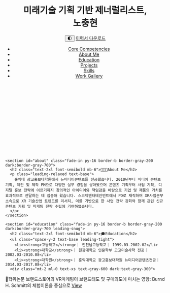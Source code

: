 <!DOCTYPE html>
<html lang="ko" class="transition-colors duration-300">
<head>
  <meta charset="UTF-8">
  <meta name="viewport" content="width=device-width, initial-scale=1.0">
  <title>포트폴리오</title>
  <link href="https://fonts.googleapis.com/css2?family=Poppins:wght@300;400;600;700&display=swap" rel="stylesheet">
  <script src="https://cdn.tailwindcss.com"></script>
  <script>
    tailwind.config = {
      darkMode: 'class',
      theme: {
        extend: {
          fontFamily: {
            sans: ['Poppins', 'sans-serif'],
          },
        },
      },
    }
  </script>
  <script>
    function toggleDarkMode() {
      document.documentElement.classList.toggle('dark');
      localStorage.setItem('theme', document.documentElement.classList.contains('dark') ? 'dark' : 'light');
    }
    if (localStorage.getItem('theme') === 'dark') {
      document.documentElement.classList.add('dark');
    }
  </script>
<style>
  .fade-in {
    opacity: 0;
    transform: translateY(20px);
    transition: opacity 0.6s ease-out, transform 0.6s ease-out;
  }
  .fade-in.visible {
    opacity: 1;
    transform: none;
  }
</style>
<script>
  document.addEventListener('DOMContentLoaded', function () {
    const observer = new IntersectionObserver((entries) => {
      entries.forEach(entry => {
        if (entry.isIntersecting) {
          entry.target.classList.add('visible');
        }
      });
    }, { threshold: 0.1 });

    document.querySelectorAll('.fade-in').forEach(el => {
      observer.observe(el);
    });
  });
   document.documentElement.classList.add('dark');
  if (localStorage.getItem('theme') === 'light') {
    document.documentElement.classList.remove('dark');
  }
</script>
<body class="text-sm font-poppins bg-white text-gray-800 dark:bg-gray-900 dark:text-gray-100 transition-colors duration-300">
  <!-- Header -->
  <header class="relative bg-cover bg-center text-white" style="background-image: url('https://images.unsplash.com/photo-1626379953822-baec19c3accd?q=80&w=1740&auto=format&fit=crop&ixlib=rb-4.1.0&ixid=M3wxMjA3fDB8MHxwaG90by1wYWdlfHx8fGVufDB8fHx8fA%3D%3D');">
    <div class="bg-black bg-opacity-50">
      <div class="max-w-5xl mx-auto px-6 py-8 flex justify-between items-center text-left">
      <h1 class="text-2xl font-bold tracking-tight text-left">미래기술 기획 기반 제너럴리스트, <br>노충현</br></h1>
      <div class="space-x-3 flex items-center">
        <button onclick="toggleDarkMode()" class="text-gray-600 dark:text-gray-300 hover:text-blue-500 text-xl">🌓</button>
        <a href="resume.pdf" download class="text-sm bg-blue-600 hover:bg-blue-700 text-white px-4 py-2 rounded-full shadow">이력서 다운로드</a>
      </div>
    </div>
    <nav class="max-w-5xl mx-auto px-6 py-2">
      <ul class="flex flex-wrap gap-4 text-sm text-gray-600 dark:text-gray-300">
        <li><a href="#strengths" class="hover:text-blue-500">Core Competencies</a></li>
        <li><a href="#about" class="hover:text-blue-500">About Me</a></li>
        <li><a href="#education" class="hover:text-blue-500">Education</a></li>
        <li><a href="#projects" class="hover:text-blue-500">Projects</a></li>
        <li><a href="#skills" class="hover:text-blue-500">Skills</a></li>
        <li><a href="#gallery" class="hover:text-blue-500">Work Gallery</a></li>
      </ul>
    </nav>
  </div>
  </header>

  <script>
  document.documentElement.classList.add('dark');
  if (localStorage.getItem('theme') === 'light') {
    document.documentElement.classList.remove('dark');
  }
</script>

  <!-- Main Content -->
  <main class="max-w-5xl mx-auto px-6 space-y-24">
    <section id="strengths" class="fade-in py-16 border-b border-gray-200 dark:border-gray-700">
      <h2 class="text-2xl font-semibold mb-6">💪🏻Core Competencies</h2>
      <ul class="list-disc pl-6 space-y-2 text-base">
        <li>사업기획 및 B2B, B2G 제안, 홍보/마케팅, 소재 제작 등 다양한 업무스코프 경험 및 빠른 적응</li>
        <li>프로젝트 기획, 총괄 관리 및 운영 역량 보유</li>
        <li>콘텐츠 프로덕트 론칭에 따른 글로벌 홍보·마케팅 실행 경험 보유</li>
        <li>C-Level 의사결정을 위한 XR, 실감콘텐츠 등 기술 산업 트렌드 분석 및 사업 전략 제안</li>
        <li>대행사 및 외부 파트너 커뮤니케이션 관리 역량</li>
      </ul>
    </section>

    <section id="about" class="fade-in py-16 border-b border-gray-200 dark:border-gray-700">
      <h2 class="text-2xl font-semibold mb-6">🧑🏻‍💼About Me</h2>
      <p class="leading-relaxed text-base">
        홍익대 광고홍보대학원에서 뉴미디어콘텐츠를 전공했습니다. 2010년부터 미디어 콘텐츠 기획, 제안 및 제작 PM으로 다양한 실무 경험을 쌓아왔으며 콘텐츠 기획부터 사업 기획, 디지털 홍보 전략에 이르기까지 창의적인 아이디어와 책임감을 바탕으로 기업 및 제품의 가치를 효과적으로 전달하는 데 집중해 왔습니다. 스코넥엔터테인먼트에서 PD로 재직하며 XR사업본부 소속으로 XR 기술산업 트렌드를 리서치, 이를 기반으로 한 사업 전략 강화와 함께 관련 신규 콘텐츠 기획 및 마케팅 전략 수립에 기여하였습니다. 
      </p>
    </section>

    <section id="education" class="fade-in py-16 border-b border-gray-200 dark:border-gray-700 leading-snug">
      <h2 class="text-2xl font-semibold mb-6">🎓Education</h2>
      <ul class="space-y-2 text-base leading-tight">
        <li><strong>고등학교</strong>｜ 인천남고등학교｜ 1999.03-2002.02</li>
        <li><strong>대학교</strong>｜ 원광대학교 인문학부 고고미술사학 전공｜ 2002.03-2010.08</li>
        <li><strong>대학원</strong>｜ 홍익대학교 광고홍보대학원 뉴미디어콘텐츠전공｜ 2014.03-2017.08</li>
      <div class="mt-2 ml-0 text-xs text-gray-600 dark:text-gray-300">
  <div class="flex items-center flex-wrap gap-2">
    <span class="font-semibold">📖학위논문</span>
    <span class="text-sm">브랜드스토어의 VR마케팅이 브랜드태도 및 구매의도에 미치는 영향: Burnd H. Schmitt의 체험이론을 중심으로 </span>
    <a href="https://www.dbpia.co.kr/journal/articleDetail?nodeId=NODE10770291" target="_blank" class="inline-block px-3 py-1 text-xs font-semibold text-white bg-blue-600 rounded hover:bg-blue-700 transition">View</a>
  </div>
</div>
  </ul>
      </ul>
    </section>

</details>
    <section id="projects" class="fade-in py-16 border-b border-gray-200 dark:border-gray-700">
  <h2 class="text-2xl font-semibold mb-6">💻Projects</h2>
  <div class="space-y-4">
    <!-- 회사별 드롭다운 -->
        <details open class="text-sm bg-white dark:bg-gray-800 rounded-lg shadow p-4">
          <summary class="cursor-pointer text-sm font-semibold">SKONEC ENTERTAINMENT｜XR사업본부·차장｜2022.03-Current</summary>
          <div class="mt-4 space-y-6">
        <div class="flex flex-col md:flex-row items-start gap-6 bg-gray-50 dark:bg-gray-900 rounded-lg p-4">
          <img src="https://shared.fastly.steamstatic.com/store_item_assets/steam/apps/3216330/ss_62f95625f12fb402530f208d0a77fdcef8368456.1920x1080.jpg?t=1737697230" alt="Another Door Thumbnail" onclick="openPopup(['https://www.youtube.com/embed/B3R3sP5ojlA'])" style="cursor: pointer;" class="w-full md:w-1/3 rounded-lg object-cover h-48">
          <div class="flex-1">
            <h3 class="text-xl font-semibold mb-2">VR Horror Puzzle, 'Another Door: Escape Room'<br>출시 마케팅(2024)</h3>
            <p class="text-sm text-gray-700 dark:text-gray-300">
<strong>👉🏻 R&R</strong>
<li>마케팅 채널 발굴 및 기획, 미디어믹스</li>
<li>소셜미디어 채널(Facebook, Youtube, Instagram, X 등) 콘텐츠 기획 및 운영</li>
<li>브랜드 웹사이트, 디스코드 구축, CRM 커뮤니케이션 지원</li>
<li>보도자료, 광고 카피라이트 등 크리에이티브 기획, 제작/관리</li>
<li>스토어 대시보드 운영관리, 지표 분석 및 리포팅</li>
<li>KOCCA 독일 Gamescom 2024, 일본 TGS 한국공동관 참가, 현장 운영 리드</li>
<strong>👍🏻 RESULT</strong>
<li>앱 노출 1,900K 확보, 구매 유저 62% 타겟 지역인 북미, 영국에서 발생 (출시 후, 3개월)</li>
<li>신규 유저 확보를 위한 스토어 크리에이티브 A/B테스트를 통해 전환율 37.5% 개선</li>
<li>Meta Horizon Store, Puzzle of the Year 2024 선정</li>
<li>공식 홈페이지 한국인터넷전문가협회 i-AWARDS 2024 문화/관광 부문 대상 수상</li><br>
            <a href=https://www.meta.com/experiences/7941437402579936/>Meta Horizon Store →</a><br>
            <a href=https://store.steampowered.com/app/3216330/Another_Door_Escape_Room/>Steam Store →</a><br>
          </div>
        </div>
        <div class="flex flex-col md:flex-row items-start gap-6 bg-gray-50 dark:bg-gray-900 rounded-lg p-4">
          <img src="https://scontent-ssn1-1.oculuscdn.com/v/t64.5771-25/38974676_3959964027648739_2258453843695372064_n.jpg?stp=dst-jpg_q92_s1440x1440_tt6&_nc_cat=104&ccb=1-7&_nc_sid=6e7a0a&_nc_ohc=6WJeBaSVi1UQ7kNvwF0gjHO&_nc_oc=AdmgRtgEGhcmy2S2TdORm3mQQIkO96DdGEtgbmtcro_K2VLmGJ28esFKldshYEpJhm0&_nc_zt=3&_nc_ht=scontent-ssn1-1.oculuscdn.com&oh=00_AfMTZsUH7G2lCebV67f2ncE4Au0IHotWTMAUig3mo5_hDg&oe=686470C0" alt="Strike Rush Thumbnail" class="w-full md:w-1/3 rounded-lg object-cover h-48">
          <div class="flex-1">
            <h3 class="text-xl font-semibold mb-2">VR PVP Arena Shooter, 'Strike Rush'<br>출시 마케팅(2024)</h3>
            <p class="text-sm text-gray-700 dark:text-gray-300">
<strong>👉🏻 R&R</strong>
<li>마케팅 채널 발굴 및 기획, 미디어믹스</li>
<li>소셜미디어 채널(Facebook, Youtube, Instagram, X 등) 콘텐츠 기획 및 운영</li>
<li>브랜드 웹사이트, 디스코드 구축, CRM 커뮤니케이션 지원</li>
<li>보도자료, 광고 카피라이트 등 크리에이티브 기획, 제작/관리</li>
<li>스토어 대시보드 운영관리, 지표 분석 및 리포팅</li>
<strong>👍🏻 RESULT</strong>
<li>Reach to conversion 7.0% (출시 후, 3개월)</li>
<li>신규 유저 확보를 위한 스토어 크리에이티브 A/B테스트를 통해 전환율 27.3% 개선</li>
<li>영미권 KOL 캠페인 + Press Release Total Impression 600K 확보, 국가 별 액티브유저 62% 북미,영국에서 발생 (출시 후, 3개월)</li>
<li>UA 캠페인을 통해 디스코드 서버 멤버 4.5K 확보</li>
<li>한국콘텐츠진흥원 게임더하기 2024 지원 수혜게임 참가신청서 작성 및 피칭(선정)</li><br>
            </p>
            <a href=https://www.meta.com/experiences/7224231090949496/>Meta Horizon Store →</a>
          </div>
        </div>
      </div>
    </details>

    <details class="text-sm bg-white dark:bg-gray-800 rounded-lg shadow p-4">
      <summary class="cursor-pointer text-sm font-semibold">GIANTSTEP｜뉴미디어사업본부 · 팀장｜2019.08-2021.09</summary>
      <div class="mt-4 space-y-6">
        <div class="flex flex-col md:flex-row items-start gap-6 bg-gray-50 dark:bg-gray-900 rounded-lg p-4">
          <img src="https://www.giantstep.co.kr/attach_files/editor/1585211508.png" alt="T1 미디어타워 썸네일" class="w-full md:w-1/3 rounded-lg object-cover h-48">
          <div class="flex-1">
            <h3 class="text-xl font-semibold mb-2">인천국제공항 T1밀레니엄홀 미디어타워 영상제작(2021)</h3>
            <p class="text-sm text-gray-700 dark:text-gray-300">
<strong>👉🏻 R&R</strong> 
<li>공항 여객터미널 내 Unreal Engine 기반 LED 미디어타워 상설 전시 콘텐츠 기획, 제안 및 피칭</li>
<li>RFP 및 투입 예산 분석, 추진 가능성 검토를 바탕으로 전체 컨셉 및 기획 방향 제시</li>
<li>사업 제안서 작성 및 수주 (총 사업비 약 15억원)</li>
<strong>👍🏻 RESULT</strong>
<li>투입 예산 분석, 추진 가능성 검토</li>
<li>제안(제안서, 사업수행능력평가서 작성) 당선 및 사업 수주</li>
            </p>
          </div>
        </div>
        <div class="flex flex-col md:flex-row items-start gap-6 bg-gray-50 dark:bg-gray-900 rounded-lg p-4">
          <img src="https://thumb.mt.co.kr/06/2020/12/2020120710212368857_1.jpg" alt="광화시대 썸네일" class="w-full md:w-1/3 rounded-lg object-cover h-48">
          <div class="flex-1">
            <h3 class="text-xl font-semibold mb-2">5G 실감콘텐츠 기획홍보 및 시연콘텐츠 제작운영,'광화시대'(2021)</h3>
            <p class="text-sm text-gray-700 dark:text-gray-300">
<strong>👉🏻 R&R</strong>
<li>실감콘텐츠 기반 문화체험공간 사업기획, 프로젝트 기획단 커뮤니케이션</li>
<li>투입 예산 분석, 추진 가능성 검토</li>
<li>광화문 대국민 이벤트 ≪광화시대≫ 실감콘텐츠 8종 아이템 기획</li>
<li>콘텐츠 기획단 및 이해관계자 커뮤니케이션</li>
<li>프로젝트 컨셉 구체화 및 프로모션 영상 기획, 제작 관리</li>
<strong>👍🏻 RESULT</strong>
<li>제안당선 및 사업수주 (총 사업비 45억, KBS media, MBC plus, CJ powercast 컨소시엄)</li>
<li>광화문 대국민 이벤트 ≪광화시대≫ 실감콘텐츠 8종 아이템 기획, 운영계획 수립</li><br>
<a href=https://youtu.be/tf6CMIgVkns?si=yT9tpT2HANAvDyT_>Watch Trailer →</a><br>
            </p>
          </div>
        </div>
        <div class="mt-4 space-y-6">
        <div class="flex flex-col md:flex-row items-start gap-6 bg-gray-50 dark:bg-gray-900 rounded-lg p-4">
          <img src="https://playgwangju.co.kr/data/file/hall/989889322_9higU7Em_a06df37a2c95bd5eb21285f6e7641b387e25e03d.jpg" alt="전일빌딩 썸네일" class="w-full md:w-1/3 rounded-lg object-cover h-48">
          <div class="flex-1">
            <h3 class="text-xl font-semibold mb-2">광주 전일빌딩245 몰입형 영상관 구축(2020)</h3>
            <p class="text-sm text-gray-700 dark:text-gray-300">
<strong>👉🏻 R&R</strong>
<li>광주 전일빌딩 리모델링 사업 일환 1층 몰입형 영상관 제안 및 구축 프로젝트 리딩</li>
<li>RFP 및 투입 예산 분석, 추진 가능성 검토를 바탕으로 전체 컨셉 및 기획 방향 제시</li>
<li>홀로그램과 프로젝션 맵핑 기법을 활용한 몰입형 콘텐츠 제안</li>
<li>PM으로서 영상관 및 콘텐츠 구축 프로젝트 리드 (전략 수립-콘텐츠 기획-예산관리-실행/운영)</li>
<li>현장 인테리어 업체 등 외주 파트너 커뮤니케이션</li>
<strong>👍🏻 RESULT</strong>
<li>몰입형 전시관 구축을 위한 제안서 기획/작성 및 수주 (총 사업비 약 4억원)</li>
<li>공간 설계, 콘텐츠 기획 및 제작관리, 하드웨어/소프트웨어 연동구조 기획 등 프로젝트 리드</li>
<li>전일빌딩 리모델링 오픈 일정에 맞춰 현장 오픈, 3개월 간 누적 관람인원 약 8만 명 달성</li>

            </p>
          </div>
        </div>
          <div class="mt-4 space-y-6">
        <div class="flex flex-col md:flex-row items-start gap-6 bg-gray-50 dark:bg-gray-900 rounded-lg p-4">
          <img src="https://www.techm.kr/news/photo/202103/81690_80374_3517.png" alt="IPO 썸네일" class="w-full md:w-1/3 rounded-lg object-cover h-48">
          <div class="flex-1">
            <h3 class="text-xl font-semibold mb-2">기술특례상장(2020)</h3>
            <p class="text-sm text-gray-700 dark:text-gray-300">
<strong>👉🏻 R&R</strong> 
<li>기술특례상장을 위한 사업계획서 작성</li>
<li>핵심기술역량을 설명하기 위한 사내 개발 프로젝트 별 히스토리 및 머테리얼 데이터 수집, 재정리</li>
<li>목차 가이드를 준수하여 사업계획서 원고 작성</li>
<li>유관부서 커뮤니케이션 및 경영진 의견 수렴 문서 수정 보완</li>
<strong>👍🏻 RESULT</strong>
<li>2021년 3월 리얼타임엔진 콘텐츠 제작 기술로 IPO</li>
            </p>
          </div>
        </div>
      </div>
    </details>

        <details class="text-sm bg-white dark:bg-gray-800 rounded-lg shadow p-4">
      <summary class="cursor-pointer text-sm font-semibold">REDROVER｜첨단영상사업부·차장｜2016.03-2019.08</summary>
      <div class="mt-4 space-y-6">
        <div class="flex flex-col md:flex-row items-start gap-6 bg-gray-50 dark:bg-gray-900 rounded-lg p-4">
          <img src="https://www.taebaek.go.kr/site/365safetown/images/contents/cts1480_img03.jpg" alt="365세이프타운 썸네일" class="w-full md:w-1/3 rounded-lg object-cover h-48">
          <div class="flex-1">
            <h3 class="text-xl font-semibold mb-2">소방방재청 태백 365세이프타운 테마파크 어트랙션 콘텐츠 개선 사업 (2025)</h3>
            <p class="text-sm text-gray-700 dark:text-gray-300">혼합현실 보드게임, 전 세계 여행을 테마로 한 인터랙티브 플레이 경험을 제공. Meta Quest 3를 기반으로 공간 매핑과 핸드트래킹을 활용.</p>
          </div>
        </div>
        <div class="flex flex-col md:flex-row items-start gap-6 bg-gray-50 dark:bg-gray-900 rounded-lg p-4">
          <img src="https://www.ktsketch.co.kr/news/photo/201901/3242_9127_76.jpg" alt="신안선실 썸네일" class="w-full md:w-1/3 rounded-lg object-cover h-48">
          <div class="flex-1">
            <h3 class="text-xl font-semibold mb-2">문화재청 국립해양문화재연구소 목포 해양유물전시관 신안선실 영상콘텐츠 제작 (2025)</h3>
            <p class="text-sm text-gray-700 dark:text-gray-300">VR 척추교정 시뮬레이션 게임. 유머와 아이러니를 결합한 블랙코미디 연출로 캐릭터의 목을 "팝"하며 진행되는 캐주얼 체험형 콘텐츠.</p>
          </div>
        </div>
        <div class="flex flex-col md:flex-row items-start gap-6 bg-gray-50 dark:bg-gray-900 rounded-lg p-4">
          <img src="https://old.frontpictures.com/images/Fullsphere-Korea-2017/11-FrontPictures-12m-FullSphere-Korea-1800p.jpg" alt="광주과학관 썸네일" class="w-full md:w-1/3 rounded-lg object-cover h-48">
          <div class="flex-1">
            <h3 class="text-xl font-semibold mb-2">국립광주과학관 루체리움 스페이스스피어 영상관 구축 (2025)</h3>
            <p class="text-sm text-gray-700 dark:text-gray-300">혼합현실 보드게임, 전 세계 여행을 테마로 한 인터랙티브 플레이 경험을 제공. Meta Quest 3를 기반으로 공간 매핑과 핸드트래킹을 활용.</p>
          </div>
        </div>
          <div class="flex flex-col md:flex-row items-start gap-6 bg-gray-50 dark:bg-gray-900 rounded-lg p-4">
          <img src="https://www.iksanopennews.com/news/photo/201705/468875_19793_4814.JPG" alt="전북과학교육원 썸네일" class="w-full md:w-1/3 rounded-lg object-cover h-48">
          <div class="flex-1">
            <h3 class="text-xl font-semibold mb-2">전북교육청 과학교육원 4D체험관 <Space Joy> 영상관 구축 및 3D 입체영상 제작 설치 (2025)</h3>
            <p class="text-sm text-gray-700 dark:text-gray-300">혼합현실 보드게임, 전 세계 여행을 테마로 한 인터랙티브 플레이 경험을 제공. Meta Quest 3를 기반으로 공간 매핑과 핸드트래킹을 활용.</p>
          </div>
        </div>
          <div class="flex flex-col md:flex-row items-start gap-6 bg-gray-50 dark:bg-gray-900 rounded-lg p-4">
          <img src="https://jingdailyculture.com/wp-content/uploads/2021/03/suning-museum2050-1.jpg" alt="수닝옛 썸네일" class="w-full md:w-1/3 rounded-lg object-cover h-48">
          <div class="flex-1">
            <h3 class="text-xl font-semibold mb-2">중국 Shanghai Suning Art Museum 전시 영상 콘텐츠 제작, 구축 (2025)</h3>
            <p class="text-sm text-gray-700 dark:text-gray-300">혼합현실 보드게임, 전 세계 여행을 테마로 한 인터랙티브 플레이 경험을 제공. Meta Quest 3를 기반으로 공간 매핑과 핸드트래킹을 활용.</p>
          </div>
        </div>
    </details>

        <details class="text-sm bg-white dark:bg-gray-800 rounded-lg shadow p-4">
      <summary class="cursor-pointer text-sm font-semibold">MEDIAFRONT｜기획/PM팀·대리｜2014.11-2016.03</summary>
      <div class="mt-4 space-y-6">
        <div class="flex flex-col md:flex-row items-start gap-6 bg-gray-50 dark:bg-gray-900 rounded-lg p-4">
          <img src="https://www.businesspost.co.kr/news/photo/201709/20170928120801.jpg" alt="SKTUM 썸네일" class="w-full md:w-1/3 rounded-lg object-cover h-48">
          <div class="flex-1">
            <h3 class="text-xl font-semibold mb-2">SK T UM 체험시설 리뉴얼 (2025)</h3>
            <p class="text-sm text-gray-700 dark:text-gray-300">혼합현실 보드게임, 전 세계 여행을 테마로 한 인터랙티브 플레이 경험을 제공. Meta Quest 3를 기반으로 공간 매핑과 핸드트래킹을 활용.</p>
          </div>
        </div>
        <div class="flex flex-col md:flex-row items-start gap-6 bg-gray-50 dark:bg-gray-900 rounded-lg p-4">
          <img src="https://cdn.gukjenews.com/news/photo/201512/394716_237499_98.jpg" alt="한전홍보관 썸네일" class="w-full md:w-1/3 rounded-lg object-cover h-48">
          <div class="flex-1">
            <h3 class="text-xl font-semibold mb-2">한국전력 나주혁신도시 신사옥 홍보관 (2025)</h3>
            <p class="text-sm text-gray-700 dark:text-gray-300">VR 척추교정 시뮬레이션 게임. 유머와 아이러니를 결합한 블랙코미디 연출로 캐릭터의 목을 "팝"하며 진행되는 캐주얼 체험형 콘텐츠.</p>
          </div>
        </div>
        <div class="flex flex-col md:flex-row items-start gap-6 bg-gray-50 dark:bg-gray-900 rounded-lg p-4">
          <img src="https://www.akomnews.com/wp1/wp-content/uploads/2016/03/DSC07999.jpg" alt="건강관리공단 썸네일" class="w-full md:w-1/3 rounded-lg object-cover h-48">
          <div class="flex-1">
            <h3 class="text-xl font-semibold mb-2">국민건강관리공단 원주혁신도시 신사옥 홍보관 (2025)</h3>
            <p class="text-sm text-gray-700 dark:text-gray-300">VR 척추교정 시뮬레이션 게임. 유머와 아이러니를 결합한 블랙코미디 연출로 캐릭터의 목을 "팝"하며 진행되는 캐주얼 체험형 콘텐츠.</p>
          </div>
        </div>
        <div class="flex flex-col md:flex-row items-start gap-6 bg-gray-50 dark:bg-gray-900 rounded-lg p-4">
          <img src="https://www.korea.kr/newsWeb/resources/attaches/2015.03/16/PYH2015031604580001300551.jpg" alt="부산창조경제 썸네일" class="w-full md:w-1/3 rounded-lg object-cover h-48">
          <div class="flex-1">
            <h3 class="text-xl font-semibold mb-2">Lotte 부산창조경제혁신센터 (2025)</h3>
            <p class="text-sm text-gray-700 dark:text-gray-300">VR 척추교정 시뮬레이션 게임. 유머와 아이러니를 결합한 블랙코미디 연출로 캐릭터의 목을 "팝"하며 진행되는 캐주얼 체험형 콘텐츠.</p>
          </div>
        </div>
        <div class="flex flex-col md:flex-row items-start gap-6 bg-gray-50 dark:bg-gray-900 rounded-lg p-4">
          <img src="http://global-autonews.com/data/file/ct_034/e414e25566313067c45a7a30e4b50874_1428886715_3437.JPG" alt="쉐보레관 썸네일" class="w-full md:w-1/3 rounded-lg object-cover h-48">
          <div class="flex-1">
            <h3 class="text-xl font-semibold mb-2">2015 서울모터쇼 쉐보레관 (2025)</h3>
            <p class="text-sm text-gray-700 dark:text-gray-300">VR 척추교정 시뮬레이션 게임. 유머와 아이러니를 결합한 블랙코미디 연출로 캐릭터의 목을 "팝"하며 진행되는 캐주얼 체험형 콘텐츠.</p>
          </div>
        </div>
      </div>
    </details>

        <details class="text-sm bg-white dark:bg-gray-800 rounded-lg shadow p-4">
      <summary class="cursor-pointer text-sm font-semibold">BIG-I ENTERTAINMENT｜사업기획팀·대리｜2012.10-2014.05</summary>
      <div class="mt-4 space-y-6">
        <div class="flex flex-col md:flex-row items-start gap-6 bg-gray-50 dark:bg-gray-900 rounded-lg p-4">
          <img src="thumbnail2.jpg" alt="Mr. TRAVELER 썸네일" class="w-full md:w-1/3 rounded-lg object-cove관 h-48">
          <div class="flex-1">
            <h3 class="text-xl font-semibold mb-2">Mr. TRAVELER (2025)</h3>
            <p class="text-sm text-gray-700 dark:text-gray-300">혼합현실 보드게임, 전 세계 여행을 테마로 한 인터랙티브 플레이 경험을 제공. Meta Quest 3를 기반으로 공간 매핑과 핸드트래킹을 활용.</p>
          </div>
        </div>
        <div class="flex flex-col md:flex-row items-start gap-6 bg-gray-50 dark:bg-gray-900 rounded-lg p-4">
          <img src="thumbnail1.jpg" alt="Dr. POP 썸네일" class="w-full md:w-1/3 rounded-lg object-cover h-48">
          <div class="flex-1">
            <h3 class="text-xl font-semibold mb-2">Dr. POP (2025)</h3>
            <p class="text-sm text-gray-700 dark:text-gray-300">VR 척추교정 시뮬레이션 게임. 유머와 아이러니를 결합한 블랙코미디 연출로 캐릭터의 목을 "팝"하며 진행되는 캐주얼 체험형 콘텐츠.</p>
          </div>
        </div>
      </div>
    </details>

        <details class="text-sm bg-white dark:bg-gray-800 rounded-lg shadow p-4">
      <summary class="cursor-pointer text-sm font-semibold">MEDIASPACE｜기획팀·주임｜2010.04-2012.10</summary>
      <div class="mt-4 space-y-6">
        <div class="flex flex-col md:flex-row items-start gap-6 bg-gray-50 dark:bg-gray-900 rounded-lg p-4">
          <img src="thumbnail2.jpg" alt="Mr. TRAVELER 썸네일" class="w-full md:w-1/3 rounded-lg object-cover h-48">
          <div class="flex-1">
            <h3 class="text-xl font-semibold mb-2">Mr. TRAVELER (2025)</h3>
            <p class="text-sm text-gray-700 dark:text-gray-300">혼합현실 보드게임, 전 세계 여행을 테마로 한 인터랙티브 플레이 경험을 제공. Meta Quest 3를 기반으로 공간 매핑과 핸드트래킹을 활용.</p>
          </div>
        </div>
        <div class="flex flex-col md:flex-row items-start gap-6 bg-gray-50 dark:bg-gray-900 rounded-lg p-4">
          <img src="thumbnail1.jpg" alt="Dr. POP 썸네일" class="w-full md:w-1/3 rounded-lg object-cover h-48">
          <div class="flex-1">
            <h3 class="text-xl font-semibold mb-2">Dr. POP (2025)</h3>
            <p class="text-sm text-gray-700 dark:text-gray-300">VR 척추교정 시뮬레이션 게임. 유머와 아이러니를 결합한 블랙코미디 연출로 캐릭터의 목을 "팝"하며 진행되는 캐주얼 체험형 콘텐츠.</p>
          </div>
        </div>
      </div>
    </details>

  </div>
</section>

    <section id="skills" class="fade-in py-16 border-b border-gray-200 dark:border-gray-700">
  <h2 class="text-2xl font-semibold mb-6">✒️Skills</h2>
  <div class="space-y-6">
    <!-- 기술 항목 -->
    <div>
      <div class="flex items-center mb-1 text-base font-medium">
        <img src="https://img.icons8.com/?size=48&id=37619&format=png" alt="Microsoft Office" class="w-5 h-5 mr-2">
        Microsoft Office
      </div>
      <div class="w-full bg-gray-200 dark:bg-gray-700 rounded-full h-2">
        <div class="bg-blue-500 h-2 rounded-full" style="width: 100%;"></div>
      </div>
    </div>
    <div>
      <div class="flex items-center mb-1 text-base font-medium">
        <img src="https://img.icons8.com/?size=48&id=17949&format=png" alt="Google Workspace" class="w-5 h-5 mr-2">
        Google Workspace
      </div>
      <div class="w-full bg-gray-200 dark:bg-gray-700 rounded-full h-2">
        <div class="bg-purple-500 h-2 rounded-full" style="width: 100%;"></div>
      </div>
    </div>
    <div>
      <div class="flex items-center mb-1 text-base font-medium">
        <img src="https://i.namu.wiki/i/5FN7hLXcBd94b3Bi4MKCey6plbJSHZmjafZ-GL6cEcizRyauYLx6wK1VFtKuX0chDjCTMvX05EcaNetn0wpK-Q.svg" alt="Hancom HWP" class="w-5 h-5 mr-2">
        Hancom HWP
      </div>
      <div class="w-full bg-gray-200 dark:bg-gray-700 rounded-full h-2">
        <div class="bg-pink-500 h-2 rounded-full" style="width: 100%;"></div>
      </div>
    </div>
    <div>
      <div class="flex items-center mb-1 text-base font-medium">
        <img src="https://img.icons8.com/?size=48&id=13677&format=png" alt="Adobe Photoshop" class="w-5 h-5 mr-2">
        Adobe Photoshop
      </div>
      <div class="w-full bg-gray-200 dark:bg-gray-700 rounded-full h-2">
        <div class="bg-gray-900 dark:bg-gray-100 h-2 rounded-full" style="width: 70%;"></div>
      </div>
    </div>
    <div>
      <div class="flex items-center mb-1 text-base font-medium">
        <img src="https://img.icons8.com/?size=48&id=eoxMN35Z6JKg&format=png" alt="Gen-AI 활용" class="w-5 h-5 mr-2">
        Using Gen AI (e.g. Chatgpt, Gemini, Genspark, Flux Playground)
      </div>
      <div class="w-full bg-gray-200 dark:bg-gray-700 rounded-full h-2">
        <div class="bg-green-500 h-2 rounded-full" style="width: 70%;"></div>
      </div>
    </div>
  </div>
</section>

<section id="gallery" class="fade-in py-16">
  <h2 class="text-2xl font-semibold mb-6">🖼️Work Gallery</h2>
  <div class="relative w-full max-w-4xl mx-auto px-4">
    <div class="swiper">
      <div class="swiper-wrapper">
        <div class="swiper-slide relative">
          <img src="https://live.staticflickr.com/65535/54617007624_525995501c_h.jpg" alt="Image 1" class="rounded-lg w-full aspect-video object-cover">
          <div class="absolute inset-0 bg-gradient-to-r from-black/60 via-transparent to-black/60"></div>
        </div>
        <div class="swiper-slide relative">
          <img src="https://live.staticflickr.com/65535/54617014513_256f2d06d8_b.jpg" alt="Image 2" class="rounded-lg w-full aspect-video object-cover">
          <div class="absolute inset-0 bg-gradient-to-r from-black/60 via-transparent to-black/60"></div>
        </div>
        <div class="swiper-slide relative">
          <img src="https://live.staticflickr.com/65535/54616787871_9ca0d562b4_h.jpg" alt="Image 3" class="rounded-lg w-full aspect-video object-cover">
          <div class="absolute inset-0 bg-gradient-to-r from-black/60 via-transparent to-black/60"></div>
        </div>
        <div class="swiper-slide relative">
          <img src="https://live.staticflickr.com/65535/54615912952_6a2c0b1752_h.jpg" alt="Image 4" class="rounded-lg w-full aspect-video object-cover">
          <div class="absolute inset-0 bg-gradient-to-r from-black/60 via-transparent to-black/60"></div>
        </div>
        <div class="swiper-slide relative">
          <img src="https://live.staticflickr.com/65535/54617014518_f15c3b84de_h.jpg" alt="Image 5" class="rounded-lg w-full aspect-video object-cover">
          <div class="absolute inset-0 bg-gradient-to-r from-black/60 via-transparent to-black/60"></div>
        </div>
      </div>
      <div class="swiper-pagination"></div>
      <div class="swiper-button-next"></div>
      <div class="swiper-button-prev"></div>
    </div>
  </div>
  <link rel="stylesheet" href="https://cdn.jsdelivr.net/npm/swiper@10/swiper-bundle.min.css"/>
  <script src="https://cdn.jsdelivr.net/npm/swiper@10/swiper-bundle.min.js"></script>
  <style>
    .swiper-pagination-bullet {
      background-color: #ccc;
      opacity: 1;
    }
    .dark .swiper-pagination-bullet {
      background-color: #999;
    }
    .swiper-pagination-bullet-active {
      background-color: #3b82f6;
    }
  </style>
  <script>
    new Swiper('.swiper', {
      loop: true,
      centeredSlides: true,
      slidesPerView: 1.05,
      spaceBetween: 10,
      pagination: {
        el: '.swiper-pagination',
        clickable: true,
      },
      navigation: {
        nextEl: '.swiper-button-next',
        prevEl: '.swiper-button-prev',
      },
    });
  </script>
</section>
    
  <!-- Footer -->
<section id="contact" class="fade-in max-w-[900px] mx-auto px-6 py-16 space-y-1">
    <h2><strong>Contact</strong></h2>
    <p>Email: <a href="mailto:mdspc@naver.com">mdspc@naver.com</a></p>
    <p>Address: 206, Gwangmyeong-ro, Jungwon-gu, Seongnam-si, Gyeonggi-do, SOUTH KOREA</p><br>
    <div class="flex gap-4 items-center">
      <a href="https://www.facebook.com/nch0525" target="_blank" aria-label="Facebook">
        <img src="https://cdn-icons-png.flaticon.com/512/733/733547.png" alt="Facebook Icon" width="24" height="24">
      </a>
      <a href="https://x.com/chnoh_" target="_blank" aria-label="X (Twitter)">
        <img src="https://cdn-icons-png.flaticon.com/512/733/733579.png" alt="X Icon" width="24" height="24">
      </a>
      <a href="https://bsky.app/profile/damonvr.bsky.social" target="_blank" aria-label="Bluesky">
        <img src="https://img.icons8.com/?size=48&id=3ovMFy5JDSWq&format=png" alt="Bluesky Icon" width="24" height="24">
      </a>
    </div>
  </section>

  <footer class="max-w-[900px] mx-auto px-6 py-8 text-center text-sm text-gray-400 dark:text-gray-500">
    <p>&copy; 2025 NOH CHOONG HYEON. Designed with vibe coding using Gen AI.</p>
  </footer>

  <button class="scroll-top" onclick="scrollToTop()">↑</button>

  <script>
    function toggleMode() {
      document.body.classList.toggle('light');
    }
    function scrollToTop() {
      window.scrollTo({ top: 0, behavior: 'smooth' });
    }
    function toggleDropdown(id) {
      const content = document.getElementById(id);
      if (!content) {
        console.warn(`Dropdown with id '${id}' not found.`);
        return;
      }
      content.classList.toggle('hidden');
    }
  </script>
<div id="popup" style="display:none; position:fixed; top:0; left:0; width:100vw; height:100vh; background:rgba(0,0,0,0.8); justify-content:center; align-items:center; z-index:10000;">
  <div id="popup-content" style="position:relative; max-width:80%; max-height:80%;">
    <button onclick="closePopup()" style="position:absolute; top:-2rem; right:0; padding:0.5rem 1rem; background:var(--accent); color:black; border:none; border-radius:4px; cursor:pointer;">Close</button>
    <div id="popup-media" style="display:flex; gap:1rem; overflow-x:auto;"></div>
  </div>
</div>
<script>
  function openPopup(items) {
    const popup = document.getElementById('popup');
    const container = document.getElementById('popup-media');
    container.innerHTML = '';
    items.forEach(src => {
      let el;
      if (src.includes('youtube.com')) {
        el = document.createElement('iframe');
        el.src = src;
        el.width = '560';
        el.height = '315';
        el.frameBorder = '0';
        el.allowFullscreen = true;
      } else {
        el = document.createElement('img');
        el.src = src;
        el.style = 'max-height: 400px; border-radius: 8px;';
      }
      container.appendChild(el);
    });
    popup.style.display = 'flex';
  }
  function closePopup() {
    document.getElementById('popup').style.display = 'none';
  }


  
</script>
</html>

